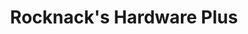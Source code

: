 ---
title: "Rocknack's Hardware Plus"
url: /idaho-falls/rocknacks-hardware-plus/
shop: Eisenwaren
---